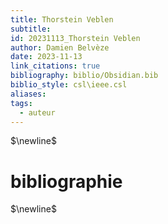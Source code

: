 ```yaml
---
title: Thorstein Veblen
subtitle: 
id: 20231113_Thorstein Veblen
author: Damien Belvèze
date: 2023-11-13
link_citations: true
bibliography: biblio/Obsidian.bib
biblio_style: csl\ieee.csl
aliases: 
tags:
  - auteur
---
```




$\newline$
# bibliographie
$\newline$






